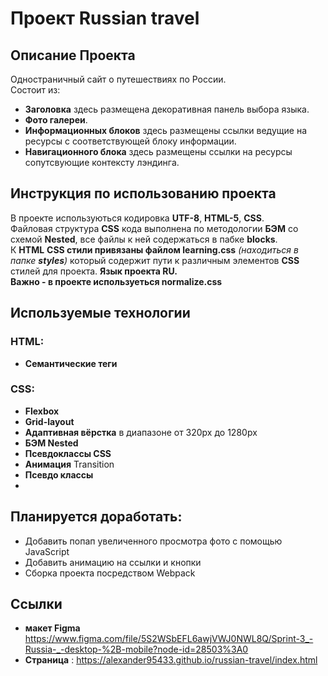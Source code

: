# Проект Russian travel


## Описание Проекта
Одностраничный сайт о путешествиях по России.  
Состоит из:
- **Заголовка** здесь размещена декоративная панель выбора языка.  
- **Фото галереи**. 
- **Информационных блоков** здесь размещены ссылки ведущие на ресурсы с соответствующей блоку информации. 
- **Навигационного блока** здесь размещены ссылки на ресурсы сопутсвующие контексту лэндинга.
## Инструкция по использованию проекта
В проекте используються кодировка **UTF-8**, **HTML-5**, **CSS**.  
Файловая структура **CSS** кода выполнена по методологии **БЭМ** со схемой **Nested**, все файлы к ней содержаться в пабке **blocks**.   
К **HTML**  **CSS стили привязаны файлом learning.css** *(находиться в папке **styles**)* который содержит пути к 
различным элементов **CSS** стилей для проекта. 
**Язык проекта RU.**  
**Важно - в проекте используеться normalize.css** 

## Используемые технологии
### HTML:
- **Семантические теги**
### CSS:
- **Flexbox**
- **Grid-layout**
- **Адаптивная вёрстка** в диапазоне от 320px до 1280px
- **БЭМ Nested**
- **Псевдоклассы CSS**
- **Анимация**  Transition 
- **Псевдо классы**
- 
## Планируется доработать:
- Добавить попап увеличенного просмотра фото с помощью JavaScript
- Добавить анимацию на ссылки и кнопки
- Сборка проекта посредством Webpack

## Ссылки
- **макет Figma** https://www.figma.com/file/5S2WSbEFL6awjVWJ0NWL8Q/Sprint-3_-Russia-_-desktop-%2B-mobile?node-id=28503%3A0     
- **Страница** : https://alexander95433.github.io/russian-travel/index.html



